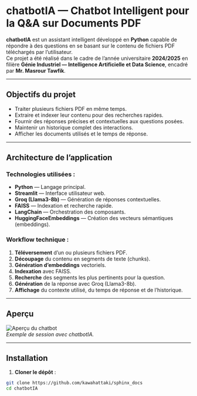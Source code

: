 #  chatbotIA — Chatbot Intelligent pour la Q&A sur Documents PDF

**chatbotIA** est un assistant intelligent développé en **Python** capable de répondre à des questions en se basant sur le contenu de fichiers PDF téléchargés par l’utilisateur.  
Ce projet a été réalisé dans le cadre de l’année universitaire **2024/2025** en filière **Génie Industriel — Intelligence Artificielle et Data Science**, encadré par **Mr. Masrour Tawfik**.

---

##  Objectifs du projet
- Traiter plusieurs fichiers PDF en même temps.
- Extraire et indexer leur contenu pour des recherches rapides.
- Fournir des réponses précises et contextuelles aux questions posées.
- Maintenir un historique complet des interactions.
- Afficher les documents utilisés et le temps de réponse.

---

##  Architecture de l’application

###  Technologies utilisées :
- **Python** — Langage principal.
- **Streamlit** — Interface utilisateur web.
- **Groq (Llama3-8b)** — Génération de réponses contextuelles.
- **FAISS** — Indexation et recherche rapide.
- **LangChain** — Orchestration des composants.
- **HuggingFaceEmbeddings** — Création des vecteurs sémantiques (embeddings).

###  Workflow technique :
1. **Téléversement** d’un ou plusieurs fichiers PDF.
2. **Découpage** du contenu en segments de texte (chunks).
3. **Génération d’embeddings** vectoriels.
4. **Indexation** avec FAISS.
5. **Recherche** des segments les plus pertinents pour la question.
6. **Génération** de la réponse avec Groq (Llama3-8b).
7. **Affichage** du contexte utilisé, du temps de réponse et de l’historique.

---

##  Aperçu
![Aperçu du chatbot](docs/images/demo.gif)  
*Exemple de session avec chatbotIA.*


---

##  Installation

1. **Cloner le dépôt** :
```bash
git clone https://github.com/kawahattaki/sphinx_docs
cd chatbotIA
